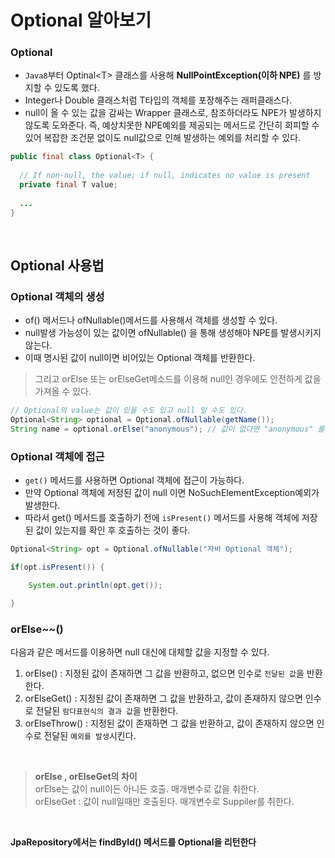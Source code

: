 # Optional 알아보기

### Optional
- `Java8`부터 Optinal\<T> 클래스를 사용해 **NullPointException(이하 NPE)** 를 방지할 수 있도록 했다.
- Integer나 Double 클래스처럼 T타입의 객체를 포장해주는 래퍼클래스다.
- null이 올 수 있는 값을 감싸는 Wrapper 클래스로, 참조하더라도 NPE가 발생하지 않도록 도와준다. 즉, 예상치못한 NPE예외를 제공되는 메서드로 간단히 회피할 수 있어 복잡한 조건문 없이도 null값으로 인해 발생하는 예외를 처리할 수 있다.

```java
public final class Optional<T> {
 
  // If non-null, the value; if null, indicates no value is present
  private final T value;
   
  ...
}
```

<br>

## Optional 사용법

### Optional 객체의 생성
- of() 메서드나 ofNullable()메서드를 사용해서 객체를 생성할 수 있다.
- null발생 가능성이 있는 값이면 ofNullable() 을 통해 생성해야 NPE를 발생시키지 않는다.
- 이때 명시된 값이 null이면 비어있는 Optional 객체를 반환한다.
> 그리고 orElse 또는 orElseGet메소드를 이용해 null인 경우에도 안전하게 값을 가져올 수 있다.

```java
// Optional의 value는 값이 있을 수도 있고 null 일 수도 있다.
Optional<String> optional = Optional.ofNullable(getName());
String name = optional.orElse("anonymous"); // 값이 없다면 "anonymous" 를 리턴
```

### Optional 객체에 접근
- `get()` 메서드를 사용하면 Optional 객체에 접근이 가능하다.
- 만약 Optional 객체에 저정된 값이 null 이면 NoSuchElementException예외가 발생한다.
- 따라서 get() 메서드를 호출하기 전에 `isPresent()` 메서드를 사용해 객체에 저장된 값이 있는지를 확인 후 호출하는 것이 좋다.

```java
Optional<String> opt = Optional.ofNullable("자바 Optional 객체");

if(opt.isPresent()) {

    System.out.println(opt.get());

}
```

### orElse~~()
다음과 같은 메서드를 이용하면 null 대신에 대체할 값을 지정할 수 있다.
1. orElse() : 지정된 값이 존재하면 그 값을 반환하고, 없으면 인수로 `전달된 값`을 반환한다.
2. orElseGet() : 지정된 값이 존재하면 그 값을 반환하고, 값이 존재하지 않으면 인수로 전달된 `람다표현식의 결과 값`을 반환한다.
3. orElseThrow() : 지정된 값이 존재하면 그 값을 반환하고, 값이 존재하지 않으면 인수로 전달된 `예외를 발생`시킨다.

<br>

> **orElse , orElseGet의 차이**  
> orElse는 값이 null이든 아니든 호출. 매개변수로 값을 취한다.  
> orElseGet : 값이 null일때만 호출된다. 매개변수로 Suppiler를 취한다.

<br>

**JpaRepository에서는 findById() 메서드를 Optional을 리턴한다**
